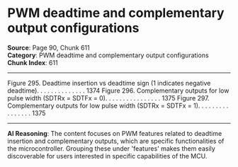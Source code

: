 # PWM deadtime and complementary output configurations

**Source**: Page 90, Chunk 611  
**Category**: PWM deadtime and complementary output configurations  
**Chunk Index**: 611

---

Figure 295. Deadtime insertion vs deadtime sign (1 indicates negative deadtime). . . . . . . . . . . . . . 1374
Figure 296. Complementary outputs for low pulse width (SDTRx = SDTFx = 0). . . . . . . . . . . . . . . . 1375
Figure 297. Complementary outputs for low pulse width (SDTRx = SDTFx = 1). . . . . . . . . . . . . . . . 1375

---

**AI Reasoning**: The content focuses on PWM features related to deadtime insertion and complementary outputs, which are specific functionalities of the microcontroller. Grouping these under 'features' makes them easily discoverable for users interested in specific capabilities of the MCU.
